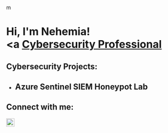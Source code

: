 m<h1>Hi, I'm Nehemia! <br/><a <a href="https://www.linkedin.com/in/nehemia-araia/">Cybersecurity Professional</a>

<h2>Cybersecurity Projects:</h2>

- <b>Azure Sentinel SIEM Honeypot Lab</b>
  - 

<h2> Connect with me:</h2>

[<img align="left" alt="JoshMadakor | LinkedIn" width="22px" src="https://cdn.jsdelivr.net/npm/simple-icons@v3/icons/linkedin.svg" />][linkedin]

[linkedin]: https://linkedin.com/in/nehemia-araia
